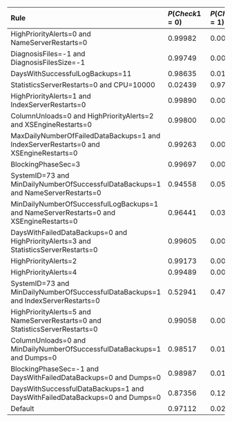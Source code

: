 | Rule | $P(Check1 = 0)$ | $P(Check1 = 1)$ |
|:-----|:----------------|:----------------|
| HighPriorityAlerts=0 and NameServerRestarts=0 | 0.99982 | 0.00018 |
| DiagnosisFiles=-1 and DiagnosisFilesSize=-1 | 0.99749 | 0.00251 |
| DaysWithSuccessfulLogBackups=11 | 0.98635 | 0.01365 |
| StatisticsServerRestarts=0 and CPU=10000 | 0.02439 | 0.97561 |
| HighPriorityAlerts=1 and IndexServerRestarts=0 | 0.99890 | 0.00110 |
| ColumnUnloads=0 and HighPriorityAlerts=2 and XSEngineRestarts=0 | 0.99800 | 0.00200 |
| MaxDailyNumberOfFailedDataBackups=1 and IndexServerRestarts=0 and XSEngineRestarts=0 | 0.99263 | 0.00737 |
| BlockingPhaseSec=3 | 0.99697 | 0.00303 |
| SystemID=73 and MinDailyNumberOfSuccessfulDataBackups=1 and NameServerRestarts=0 | 0.94558 | 0.05442 |
| MinDailyNumberOfSuccessfulLogBackups=1 and NameServerRestarts=0 and XSEngineRestarts=0 | 0.96441 | 0.03559 |
| DaysWithFailedDataBackups=0 and HighPriorityAlerts=3 and StatisticsServerRestarts=0 | 0.99605 | 0.00395 |
| HighPriorityAlerts=2 | 0.99173 | 0.00827 |
| HighPriorityAlerts=4 | 0.99489 | 0.00511 |
| SystemID=73 and MinDailyNumberOfSuccessfulDataBackups=1 and IndexServerRestarts=0 | 0.52941 | 0.47059 |
| HighPriorityAlerts=5 and NameServerRestarts=0 and StatisticsServerRestarts=0 | 0.99058 | 0.00942 |
| ColumnUnloads=0 and MinDailyNumberOfSuccessfulDataBackups=1 and Dumps=0 | 0.98517 | 0.01483 |
| BlockingPhaseSec=-1 and DaysWithFailedDataBackups=0 and Dumps=0 | 0.98987 | 0.01013 |
| DaysWithSuccessfulDataBackups=1 and DaysWithFailedDataBackups=0 and Dumps=0 | 0.87356 | 0.12644 |
| Default | 0.97112 | 0.02888 |
